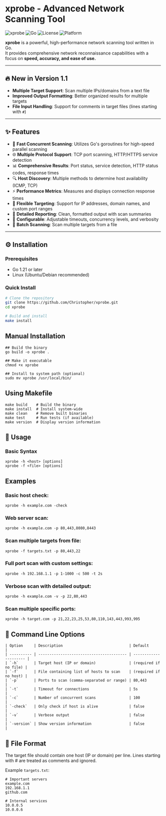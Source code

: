 # xprobe - Advanced Network Scanning Tool

![xprobe](https://img.shields.io/badge/xprobe-Network%2520Scanner-blue)
![Go](https://img.shields.io/badge/Go-1.21%252B-blue)
![License](https://img.shields.io/badge/License-MIT-green)
![Platform](https://img.shields.io/badge/Platform-Linux-lightgrey)

**xprobe** is a powerful, high-performance network scanning tool written in Go.  
It provides comprehensive network reconnaissance capabilities with a focus on **speed, accuracy, and ease of use.**

---

## 🔥 New in Version 1.1
- **Multiple Target Support**: Scan multiple IPs/domains from a text file  
- **Improved Output Formatting**: Better organized results for multiple targets  
- **File Input Handling**: Support for comments in target files (lines starting with `#`)  

---

## ✨ Features
- 🚀 **Fast Concurrent Scanning**: Utilizes Go's goroutines for high-speed parallel scanning  
- 🌐 **Multiple Protocol Support**: TCP port scanning, HTTP/HTTPS service detection  
- 📊 **Comprehensive Results**: Port status, service detection, HTTP status codes, response times  
- 🔍 **Host Discovery**: Multiple methods to determine host availability (ICMP, TCP)  
- ⚡ **Performance Metrics**: Measures and displays connection response times  
- 🎯 **Flexible Targeting**: Support for IP addresses, domain names, and custom port ranges  
- 📝 **Detailed Reporting**: Clean, formatted output with scan summaries  
- 🔧 **Configurable**: Adjustable timeouts, concurrency levels, and verbosity  
- 📁 **Batch Scanning**: Scan multiple targets from a file  

---

## ⚙️ Installation

### Prerequisites
- Go 1.21 or later  
- Linux (Ubuntu/Debian recommended)  

### Quick Install
```bash
# Clone the repository
git clone https://github.com/Christopher/xprobe.git
cd xprobe

# Build and install
make install
```

## Manual Installation
```
## Build the binary
go build -o xprobe .

## Make it executable
chmod +x xprobe

## Install to system path (optional)
sudo mv xprobe /usr/local/bin/
```

## Using Makefile
```
make build    # Build the binary
make install  # Install system-wide
make clean    # Remove built binaries
make test     # Run tests (if available)
make version  # Display version information
```

## 🚀 Usage
### Basic Syntax
```
xprobe -h <host> [options]
xprobe -f <file> [options]
```

## Examples
### Basic host check:
```
xprobe -h example.com -check
```

### Web server scan:
```
xprobe -h example.com -p 80,443,8080,8443
```

### Scan multiple targets from file:
```
xprobe -f targets.txt -p 80,443,22
```

### Full port scan with custom settings:
```
xprobe -h 192.168.1.1 -p 1-1000 -c 500 -t 2s
```

### Verbose scan with detailed output:
```
xprobe -h example.com -v -p 22,80,443
```

### Scan multiple specific ports:
```
xprobe -h target.com -p 21,22,23,25,53,80,110,143,443,993,995
```

## 📌 Command Line Options
```
| Option     | Description                              | Default               |
| ---------- | ---------------------------------------- | --------------------- |
| `-h`       | Target host (IP or domain)               | (required if no file) |
| `-f`       | File containing list of hosts to scan    | (required if no host) |
| `-p`       | Ports to scan (comma-separated or range) | 80,443                |
| `-t`       | Timeout for connections                  | 5s                    |
| `-c`       | Number of concurrent scans               | 100                   |
| `-check`   | Only check if host is alive              | false                 |
| `-v`       | Verbose output                           | false                 |
| `-version` | Show version information                 | false                 |
```

## 📁 File Format

The target file should contain one host (IP or domain) per line.
Lines starting with # are treated as comments and ignored.

Example ```targets.txt```:
```
# Important servers
example.com
192.168.1.1
github.com

# Internal services
10.0.0.5
10.0.0.6
```




